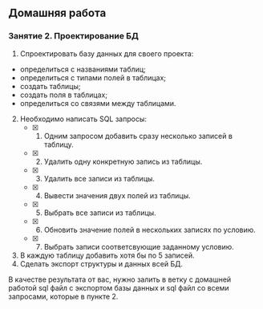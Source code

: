 ## Домашняя работа
### Занятие 2. Проектирование БД

1. Спроектировать базу данных для своего проекта:
- определиться с названиями таблиц;
- определиться с типами полей в таблицах;
- создать таблицы;
- создать поля в таблицах; 
- определиться со связями между таблицами. 
2. Необходимо написать SQL запросы: 
   - [X] 1. Одним запросом добавить сразу несколько записей  в таблицу.
   - [X] 2. Удалить одну конкретную запись из таблицы.
   - [X] 3. Удалить все записи из таблицы.
   - [X] 4. Вывести значения двух полей из таблицы.
   - [X] 5. Выбрать все записи из таблицы.
   - [X] 6. Обновить значение полей в нескольких записях по условию. 
   - [X] 7. Выбрать записи соответсвующие заданному условию. 
3. В каждую таблицу добавить хотя бы по 5 записей.
4. Сделать экспорт структуры и данных всей БД.

В качестве результата от вас, нужно залить в ветку с домашней работой sql файл с экспортом базы данных и sql файл со всеми запросами, которые в пункте 2.
